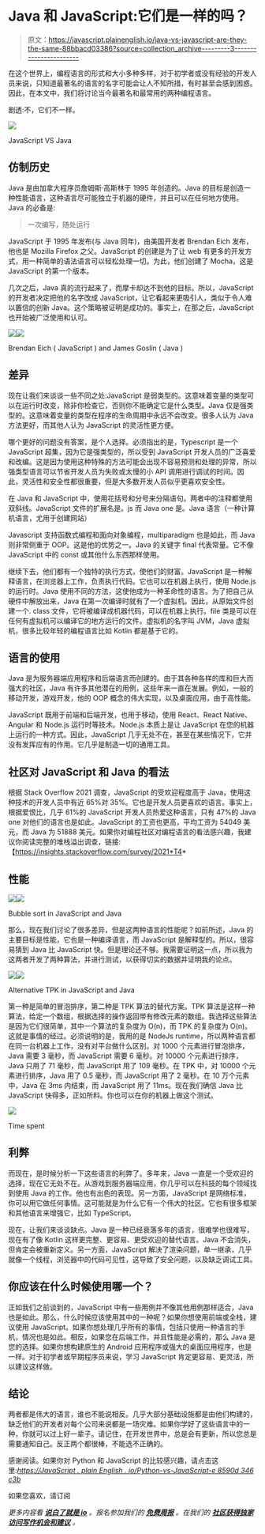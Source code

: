 # Java 和 JavaScript:它们是一样的吗？

> 原文：<https://javascript.plainenglish.io/java-vs-javascript-are-they-the-same-88bbacd03386?source=collection_archive---------3----------------------->

在这个世界上，编程语言的形式和大小多种多样，对于初学者或没有经验的开发人员来说，只知道最著名的语言的名字可能会让人不知所措，有时甚至会感到困惑。因此，在本文中，我们将讨论当今最著名和最常用的两种编程语言。

剧透:不，它们不一样。

![](img/7b19f8f4b5841f2f19c0c59d7833215e.png)

JavaScript VS Java

## **仿制历史**

Java 是由加拿大程序员詹姆斯·高斯林于 1995 年创造的。Java 的目标是创造一种性能语言，这种语言尽可能独立于机器的硬件，并且可以在任何地方使用。Java 的必备是:

> 一次编写，随处运行

JavaScript 于 1995 年发布(与 Java 同年)，由美国开发者 Brendan Eich 发布，他也是 Mozilla Firefox 之父。JavaScript 的创建是为了让 web 有更多的开发方式，用一种简单的语法语言可以轻松处理一切。为此，他们创建了 Mocha，这是 JavaScript 的第一个版本。

几次之后，Java 真的流行起来了，而摩卡却达不到他的目标。所以，JavaScript 的开发者决定把他的名字改成 JavaScript，让它看起来更吸引人，类似于令人难以置信的创新 Java。这个策略被证明是成功的。事实上，在那之后，JavaScript 也开始被广泛使用和认可。

![](img/11f141e1549a0dba0079b2af75804fbd.png)![](img/bfb9bb02f31f5a582003d387c46ba7e2.png)

Brendan Eich ( JavaScript ) and James Goslin ( Java )

## **差异**

现在让我们来谈谈一些不同之处:JavaScript 是弱类型的。这意味着变量的类型可以在运行时改变，除非你检查它，否则你不能确定它是什么类型。Java 仅是强类型的。这意味着变量的类型在程序的生命周期中永远不会改变。很多人认为 Java 方法更好，而其他人认为 JavaScript 的灵活性更方便。

哪个更好的问题没有答案，是个人选择。必须指出的是，Typescript 是一个 JavaScript 超集，因为它是强类型的，所以受到 JavaScript 开发人员的广泛喜爱和改编。这是因为使用这种特殊的方法可能会出现不容易预测和处理的异常，所以强类型语言可以节省开发人员为失败或太慢的小 API 调用进行调试的时间。因此，灵活性和安全性都很重要，但是大多数开发人员似乎更喜欢安全性。

在 Java 和 JavaScript 中，使用花括号和分号来分隔语句。两者中的注释都使用双斜线。JavaScript 文件的扩展名是。js 而 Java one 是。Java 语言（一种计算机语言，尤用于创建网站）

Javascript 支持函数式编程和面向对象编程，multiparadigm 也是如此，而 Java 则非常侧重于 OOP。这是他的优势之一。Java 的关键字 final 代表常量。它不像 JavaScript 中的 const 或其他什么东西那样使用。

继续下去，他们都有一个独特的执行方式，使他们的财富。JavaScript 是一种解释语言，在浏览器上工作，负责执行代码。它也可以在机器上执行，使用 Node.js 的运行时。Java 使用不同的方法，这使他成为一种革命性的语言。为了把自己从硬件中解放出来，Java 在第一次编译时就有了一个虚拟机。因此，从原始文件创建一个. class 文件，它将被编译成机器代码，可以在机器上执行。file 类是可以在任何有虚拟机可以编译它的地方运行的文件。虚拟机的名字叫 JVM，Java 虚拟机，很多比较年轻的编程语言比如 Kotlin 都是基于它的。

## **语言的使用**

Java 是为服务器端应用程序和后端语言而创建的。由于其各种各样的库和巨大而强大的社区，Java 有许多其他潜在的用例，这些年来一直在发展。例如，一般的移动开发，游戏开发，他的 OOP 概念的伟大实现，以及桌面应用，由于高性能。

JavaScript 既用于前端和后端开发，也用于移动，使用 React、React Native、Angular 和 Node.js 运行时等技术。Node.js 本质上是让 JavaScript 在您的机器上运行的一种方式。因此，JavaScript 几乎无处不在，甚至在某些情况下，它并没有发挥应有的作用。它几乎是制造一切的通用工具。

## **社区对 JavaScript 和 Java 的看法**

根据 Stack Overflow 2021 调查，JavaScript 的受欢迎程度高于 Java，使用这种技术的开发人员中有近 65%对 35%。它也是开发人员更喜欢的语言。事实上，根据爱恨比，几乎 61%的 JavaScript 开发人员热爱这种语言，只有 47%的 Java one 对他们的语言也是如此。JavaScript 的工资也更高，平均工资为 54049 美元，而 Java 为 51888 美元。如果你对编程社区对编程语言的看法感兴趣，我建议你阅读完整的堆栈溢出调查，链接:【https://insights.stackoverflow.com/survey/2021*T4*

## **性能**

![](img/93d912acb1a25a8dcb361afae91c2990.png)![](img/8b27fb3572636976fcb76062e39fa45d.png)

Bubble sort in JavaScript and Java

那么，现在我们讨论了很多差异，但是这两种语言的性能呢？如前所述，Java 的主要目标是性能，它也是一种编译语言，而 JavaScript 是解释型的。所以，很容易猜到 Java 比 JavaScript 快。但是理论还不够。我需要证明这一点，所以我为这两者开发了两种算法，并进行测试，以获得切实的数据并证明我的论点。

![](img/dd010666585cd83c764fd6078b1bf562.png)![](img/f993e3bcc9cd5e5c7139187f30e35a15.png)

Alternative TPK in JavaScript and Java

第一种是简单的冒泡排序，第二种是 TPK 算法的替代方案。TPK 算法是这样一种算法，给定一个数组，根据选择的操作返回带有修改元素的数组。我选择这些算法是因为它们很简单，其中一个算法的复杂度为 O(n)，而 TPK 的复杂度为 O(n)。这就是事情的经过。必须说明的是，我用的是 NodeJs runtime，所以两种语言都在同一台机器上工作，没有对平台做什么区别。对 1000 个元素进行冒泡排序，Java 需要 3 毫秒，而 JavaScript 需要 6 毫秒。对 10000 个元素进行排序，Java 只用了 71 毫秒，而 JavaScript 用了 109 毫秒。在 TPK 中，对 10000 个元素进行排序，Java 用了 0.5 毫秒，而 JavaScript 用了 2 毫秒。在 10 万个元素中，Java 在 3ms 内结束，而 JavaScript 用了 11ms。现在我们确信 Java 比 JavaScript 快得多，正如所料。你也可以在你的机器上做这个测试。

![](img/bd0137ca5e27fdbf5be20e843fbcdb6e.png)

Time spent

## **利弊**

而现在，是时候分析一下这些语言的利弊了。多年来，Java 一直是一个受欢迎的选择，现在它无处不在。从游戏到服务器端应用，你几乎可以在科技的每个领域找到使用 Java 的工作。他也有出色的表现。另一方面，JavaScript 是网络标准，你可以用它做任何事情。这可能就是为什么它有一个伟大的社区。它也有很多框架和其他语言来增强它，比如 TypeScript。

现在，让我们来谈谈缺点。Java 是一种已经衰落多年的语言，很难学也很难写，现在有了像 Kotlin 这样更完整、更容易、更受欢迎的替代语言。Java 不会消失，但肯定会被重新定义。另一方面，JavaScript 解决了渲染问题，单一继承，几乎就像一个线程，浏览器中的代码可见性，这导致了安全问题，以及缺乏调试工具。

## **你应该在什么时候使用哪一个？**

正如我们之前谈到的，JavaScript 中有一些用例并不像其他用例那样适合，Java 也是如此。那么，什么时候应该使用其中的一种呢？如果你想使用前端或全栈，建议使用 JavaScript。如果你想处理几乎所有的事情，包括只使用一种语言的手机，情况也是如此。相反，如果您在后端工作，并且性能是必需的，那么 Java 是您的选择。如果你想构建原生的 Android 应用程序或强大的桌面应用程序，也是一样。对于初学者或早期程序员来说，学习 JavaScript 肯定更容易、更灵活，所以建议这样做。

## **结论**

两者都是伟大的语言，谁也不能说相反。几乎大部分基础设施都是由他们构建的，缺乏他们的开发者对每个公司来说都是一场灾难。如果你学好了这些语言中的一种，你就可以过上好一辈子。请记住，在开发世界中，总是会有更新，所以您总是需要通知自己。反正两个都很棒，不能选不正确的。

感谢阅读。如果你对 Python 和 JavaScript 的比较感兴趣，请点击这里:[*https://JavaScript . plain English . io/Python-vs-JavaScript-e 8590d 346 c3b*](/python-vs-javascript-e8590d346c3b)

如果您喜欢，请订阅

*更多内容看* [***说白了就是 io***](http://plainenglish.io/) *。报名参加我们的* [***免费周报***](http://newsletter.plainenglish.io/) *。在我们的* [***社区获得独家访问写作机会和建议***](https://discord.gg/GtDtUAvyhW) *。*